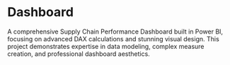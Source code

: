 # Dashboard
A comprehensive Supply Chain Performance Dashboard built in Power BI, focusing on advanced DAX calculations and stunning visual design. This project demonstrates expertise in data modeling, complex measure creation, and professional dashboard aesthetics.
